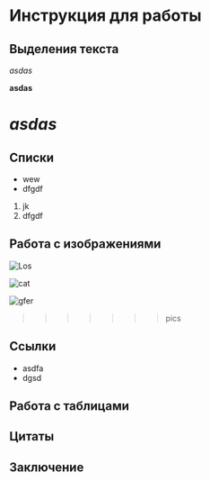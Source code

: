 # Инструкция для работы

## Выделения текста

*asdas*

**asdas**

_**asdas**_
=======


## Списки
* wew
* dfgdf

1. jk
2. dfgdf

## Работа с изображениями

![Los](Los.jpg)

![cat](cat.jpg)

![gfer](паук.jpg)


>>>>>>> pics
## Ссылки
* asdfa
* dgsd
## Работа с таблицами

## Цитаты

## Заключение

